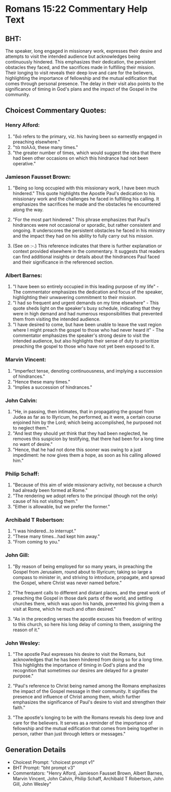 # Romans 15:22 Commentary Help Text

## BHT:
The speaker, long engaged in missionary work, expresses their desire and attempts to visit the intended audience but acknowledges being continuously hindered. This emphasizes their dedication, the persistent obstacles they faced, and the sacrifices made in fulfilling their mission. Their longing to visit reveals their deep love and care for the believers, highlighting the importance of fellowship and the mutual edification that comes through personal presence. The delay in their visit also points to the significance of timing in God's plans and the impact of the Gospel in the community.

## Choicest Commentary Quotes:
### Henry Alford:
1. "διό refers to the primary, viz. his having been so earnestly engaged in preaching elsewhere."
2. "τὰ πολλά, these many times."
3. "the greater number of times, which would suggest the idea that there had been other occasions on which this hindrance had not been operative."

### Jamieson Fausset Brown:
1. "Being so long occupied with this missionary work, I have been much hindered." This quote highlights the Apostle Paul's dedication to his missionary work and the challenges he faced in fulfilling his calling. It emphasizes the sacrifices he made and the obstacles he encountered along the way.

2. "For the most part hindered." This phrase emphasizes that Paul's hindrances were not occasional or sporadic, but rather consistent and ongoing. It underscores the persistent obstacles he faced in his ministry and the impact they had on his ability to fully carry out his mission.

3. (See on  :-.) This reference indicates that there is further explanation or context provided elsewhere in the commentary. It suggests that readers can find additional insights or details about the hindrances Paul faced and their significance in the referenced section.

### Albert Barnes:
1. "I have been so entirely occupied in this leading purpose of my life" - The commentator emphasizes the dedication and focus of the speaker, highlighting their unwavering commitment to their mission.
2. "I had so frequent and urgent demands on my time elsewhere" - This quote sheds light on the speaker's busy schedule, indicating that they were in high demand and had numerous responsibilities that prevented them from visiting the intended audience.
3. "I have desired to come, but have been unable to leave the vast region where I might preach the gospel to those who had never heard it" - The commentator emphasizes the speaker's strong desire to visit the intended audience, but also highlights their sense of duty to prioritize preaching the gospel to those who have not yet been exposed to it.

### Marvin Vincent:
1. "Imperfect tense, denoting continuousness, and implying a succession of hindrances."
2. "Hence these many times."
3. "Implies a succession of hindrances."

### John Calvin:
1. "He, in passing, then intimates, that in propagating the gospel from Judea as far as to Illyricum, he performed, as it were, a certain course enjoined him by the Lord; which being accomplished, he purposed not to neglect them."
2. "And lest they should yet think that they had been neglected, he removes this suspicion by testifying, that there had been for a long time no want of desire."
3. "Hence, that he had not done this sooner was owing to a just impediment: he now gives them a hope, as soon as his calling allowed him."

### Philip Schaff:
1. "Because of this aim of wide missionary activity, not because a church had already been formed at Rome."
2. "The rendering we adopt refers to the principal (though not the only) cause of his not visiting them."
3. "Either is allowable, but we prefer the former."

### Archibald T Robertson:
1. "I was hindered...to interrupt." 
2. "These many times...had kept him away." 
3. "From coming to you."

### John Gill:
1. "By reason of being employed for so many years, in preaching the Gospel from Jerusalem, round about to Illyricum; taking so large a compass to minister in, and striving to introduce, propagate, and spread the Gospel, where Christ was never named before." 

2. "The frequent calls to different and distant places, and the great work of preaching the Gospel in those dark parts of the world, and settling churches there, which was upon his hands, prevented his giving them a visit at Rome, which he much and often desired."

3. "As in the preceding verses the apostle excuses his freedom of writing to this church, so here his long delay of coming to them, assigning the reason of it."

### John Wesley:
1. "The apostle Paul expresses his desire to visit the Romans, but acknowledges that he has been hindered from doing so for a long time. This highlights the importance of timing in God's plans and the recognition that sometimes our desires are delayed for a greater purpose."

2. "Paul's reference to Christ being named among the Romans emphasizes the impact of the Gospel message in their community. It signifies the presence and influence of Christ among them, which further emphasizes the significance of Paul's desire to visit and strengthen their faith."

3. "The apostle's longing to be with the Romans reveals his deep love and care for the believers. It serves as a reminder of the importance of fellowship and the mutual edification that comes from being together in person, rather than just through letters or messages."


## Generation Details
- Choicest Prompt: "choicest prompt v1"
- BHT Prompt: "bht prompt v3"
- Commentators: "Henry Alford, Jamieson Fausset Brown, Albert Barnes, Marvin Vincent, John Calvin, Philip Schaff, Archibald T Robertson, John Gill, John Wesley"
